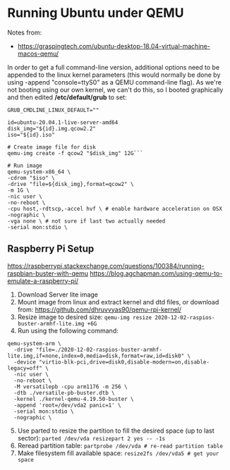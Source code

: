 # Running Ubuntu under QEMU

Notes from:
* https://graspingtech.com/ubuntu-desktop-18.04-virtual-machine-macos-qemu/

In order to get a full command-line version, additional options need to be appended to the linux kernel parameters (this would normally be done by using -append "console=ttyS0" as a QEMU command-line flag). As we're not booting using our own kernel, we can't do this, so I booted graphically and then edited **/etc/default/grub** to set:
```
GRUB_CMDLINE_LINUX_DEFAULT=""
```

```
id=ubuntu-20.04.1-live-server-amd64
disk_img="${id}.img.qcow2.2"
iso="${id}.iso"

# Create image file for disk
qemu-img create -f qcow2 "$disk_img" 12G```

# Run image
qemu-system-x86_64 \
-cdrom "$iso" \
-drive "file=${disk_img},format=qcow2" \
-m 1G \
-nic user \
-no-reboot \
-cpu host,-rdtscp,-accel hvf \ # enable hardware acceleration on OSX
-nographic \
-vga none \ # not sure if last two actually needed
-serial mon:stdio \
```


## Raspberry Pi Setup
https://raspberrypi.stackexchange.com/questions/100384/running-raspbian-buster-with-qemu
https://blog.agchapman.com/using-qemu-to-emulate-a-raspberry-pi/

1. Download Server lite image
2. Mount image from linux and extract kernel and dtd files, or download from: https://github.com/dhruvvyas90/qemu-rpi-kernel/
3. Resize image to desired size: ```qemu-img resize 2020-12-02-raspios-buster-armhf-lite.img +6G```
4. Run using the following command:

```
qemu-system-arm \
  -drive "file=./2020-12-02-raspios-buster-armhf-lite.img,if=none,index=0,media=disk,format=raw,id=disk0" \
  -device "virtio-blk-pci,drive=disk0,disable-modern=on,disable-legacy=off" \
  -nic user \
  -no-reboot \
  -M versatilepb -cpu arm1176 -m 256 \
  -dtb ./versatile-pb-buster.dtb \
  -kernel ./kernel-qemu-4.19.50-buster \
  -append 'root=/dev/vda2 panic=1' \
  -serial mon:stdio \
  -nographic \
```

5. Use parted to resize the partition to fill the desired space (up to last sector): ```parted /dev/vda resizepart 2 yes -- -1s```
6. Reread partition table: ```partprobe /dev/vda # re-read partition table```
7. Make filesystem fill available space: ```resize2fs /dev/vda5 # get your space```
